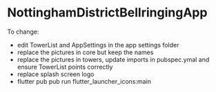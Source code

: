 # NottinghamDistrictBellringingApp
To change:

* edit TowerList and AppSettings in the app settings folder
* replace the pictures in core but keep the names
* replace the pictures in towers, update imports in pubspec.ymal and ensure TowerList points correctly
* replace splash screen logo
* flutter pub pub run flutter_launcher_icons:main